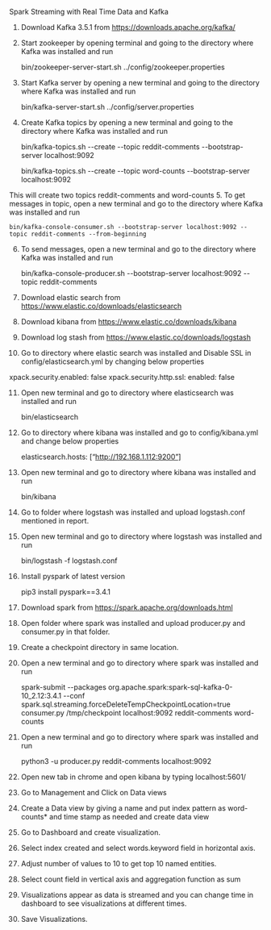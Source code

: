 Spark Streaming with Real Time Data and Kafka

1. Download Kafka 3.5.1 from https://downloads.apache.org/kafka/
2. Start zookeeper by opening terminal and going to the directory where Kafka was installed and run

   bin/zookeeper-server-start.sh ../config/zookeeper.properties
   
3. Start Kafka server by opening a new terminal and going to the directory where Kafka was installed and run

   bin/kafka-server-start.sh ../config/server.properties
   
4. Create Kafka topics by opening a new terminal and going to the directory where Kafka was installed and run

   bin/kafka-topics.sh --create --topic reddit-comments --bootstrap-server localhost:9092
   

   bin/kafka-topics.sh --create --topic word-counts --bootstrap-server localhost:9092
   
This will create two topics reddit-comments and word-counts
5. To get messages in topic, open a new terminal and go to the directory where Kafka was installed and run
    
    bin/kafka-console-consumer.sh --bootstrap-server localhost:9092 --topic reddit-comments --from-beginning
    
6. To send messages, open a new terminal and go to the directory where Kafka was installed and run

   bin/kafka-console-producer.sh --bootstrap-server localhost:9092 --topic reddit-comments
   
7. Download elastic search from https://www.elastic.co/downloads/elasticsearch
8. Download kibana from https://www.elastic.co/downloads/kibana
9. Download log stash from https://www.elastic.co/downloads/logstash
10.  Go to directory where elastic search was installed and Disable SSL in config/elasticsearch.yml by changing below properties

xpack.security.enabled: false
xpack.security.http.ssl:
    enabled: false
    
11. Open new terminal and go to directory where elasticsearch was installed and run

    bin/elasticsearch
    
12. Go to directory where kibana was installed and go to config/kibana.yml and change below properties

    elasticsearch.hosts: [“http://192.168.1.112:9200”]
    
13. Open new terminal and go to directory where kibana was installed and run

    bin/kibana
    
14. Go to folder where logstash was installed and upload logstash.conf mentioned in report.
15. Open new terminal and go to directory where logstash was installed and run

    bin/logstash -f logstash.conf
    
16. Install pyspark of latest version

    pip3 install pyspark==3.4.1
    
17. Download spark from https://spark.apache.org/downloads.html
18. Open folder where spark was installed and upload producer.py and consumer.py in that folder.
19. Create a checkpoint directory in same location.
20. Open a new terminal and go to directory where spark was installed and run

    spark-submit --packages org.apache.spark:spark-sql-kafka-0-10_2.12:3.4.1 --conf spark.sql.streaming.forceDeleteTempCheckpointLocation=true consumer.py /tmp/checkpoint localhost:9092 reddit-comments word-counts
    
21. Open a new terminal and go to directory where spark was installed and run

    python3 -u producer.py reddit-comments localhost:9092
    
22. Open new tab in chrome and open kibana by typing localhost:5601/
23. Go to Management and Click on Data views
24. Create a Data view by giving a name and put index pattern as word-counts* and time stamp as needed and create data view
25. Go to Dashboard and create visualization.
26. Select index created and select words.keyword  field in horizontal axis.
27. Adjust number of values to 10 to get top 10 named entities.
28. Select count field in vertical axis and aggregation function as sum
29. Visualizations appear as data is streamed and you can change time in dashboard to see visualizations at different times.
30. Save Visualizations.
